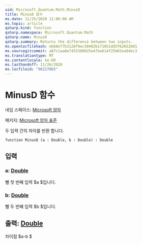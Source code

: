 ```yaml
---
uid: Microsoft.Quantum.Math.MinusD
title: MinusD 함수
ms.date: 11/25/2020 12:00:00 AM
ms.topic: article
qsharp.kind: function
qsharp.namespace: Microsoft.Quantum.Math
qsharp.name: MinusD
qsharp.summary: Returns the difference between two inputs.
ms.openlocfilehash: ebb8ef7b3126f9ec38402b171051dd5f62652601
ms.sourcegitcommit: a87c1aa8e7453360025e47ba614f25b02ea84ec3
ms.translationtype: MT
ms.contentlocale: ko-KR
ms.lasthandoff: 11/26/2020
ms.locfileid: "96227865"
---
```

# <a name="minusd-function"></a>MinusD 함수

네임 스페이스: [Microsoft 양자](xref:Microsoft.Quantum.Math)

패키지: [Microsoft 양자 표준](https://nuget.org/packages/Microsoft.Quantum.Standard)


두 입력 간의 차이를 반환 합니다.

```qsharp
function MinusD (a : Double, b : Double) : Double
```


## <a name="input"></a>입력

### <a name="a--double"></a>a: [Double](xref:microsoft.quantum.lang-ref.double)

뺄 첫 번째 입력 $a $입니다.


### <a name="b--double"></a>b: [Double](xref:microsoft.quantum.lang-ref.double)

뺄 두 번째 입력 $b $입니다.



## <a name="output--double"></a>출력: [Double](xref:microsoft.quantum.lang-ref.double)

차이점 $a-b $
